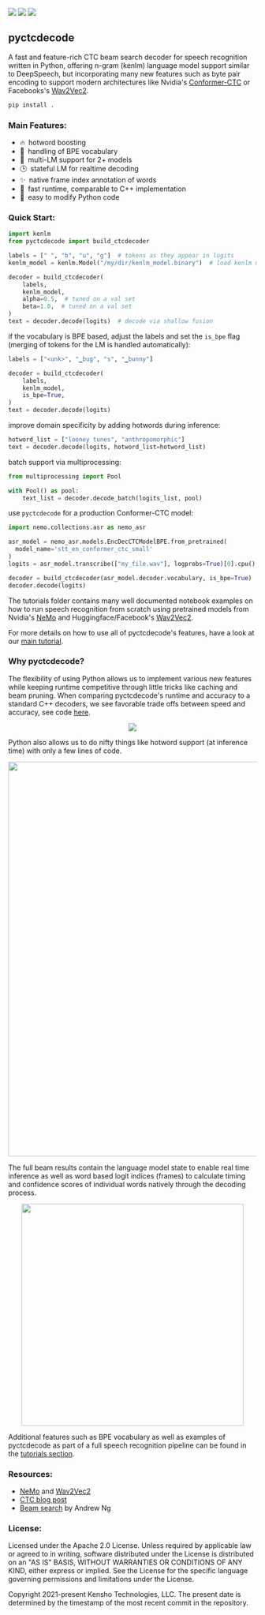   <a href="http://www.repostatus.org/#active"><img src="http://www.repostatus.org/badges/latest/active.svg" /></a>
  <a href="https://opensource.org/licenses/Apache-2.0"><img src="https://img.shields.io/badge/License-Apache%202.0-blue.svg" /></a>
  <a href="https://github.com/psf/black"><img src="https://img.shields.io/badge/code%20style-black-000000.svg" /></a>

## pyctcdecode

A fast and feature-rich CTC beam search decoder for speech recognition written in Python, offering n-gram (kenlm) language model support similar to DeepSpeech, but incorporating many new features such as byte pair encoding to support modern architectures like Nvidia's [Conformer-CTC](tutorials/01_pipeline_nemo.ipynb) or Facebooks's [Wav2Vec2](tutorials/02_asr_huggingface.ipynb).

``` bash
pip install .
```

### Main Features:

- 🔥 hotword boosting
- 🤖 handling of BPE vocabulary
- 👥 multi-LM support for 2+ models
- 🕒 stateful LM for realtime decoding
- ✨ native frame index annotation of words
- 💨 fast runtime, comparable to C++ implementation
- 🐍 easy to modify Python code

### Quick Start:

``` python
import kenlm
from pyctcdecode import build_ctcdecoder

labels = [" ", "b", "u", "g"]  # tokens as they appear in logits
kenlm_model = kenlm.Model("/my/dir/kenlm_model.binary")  # load kenlm model

decoder = build_ctcdecoder(
    labels,
    kenlm_model, 
    alpha=0.5,  # tuned on a val set 
    beta=1.0,  # tuned on a val set 
)
text = decoder.decode(logits)  # decode via shallow fusion
```

if the vocabulary is BPE based, adjust the labels and set the `is_bpe` flag (merging of tokens for the LM is handled automatically):

``` python
labels = ["<unk>", "▁bug", "s", "▁bunny"]

decoder = build_ctcdecoder(
    labels,
    kenlm_model, 
    is_bpe=True,
)
text = decoder.decode(logits)
```

improve domain specificity by adding hotwords during inference:

``` python
hotword_list = ["looney tunes", "anthropomorphic"]
text = decoder.decode(logits, hotword_list=hotword_list)
```

batch support via multiprocessing:
    
``` python
from multiprocessing import Pool

with Pool() as pool:
    text_list = decoder.decode_batch(logits_list, pool)
```

use `pyctcdecode` for a production Conformer-CTC model:

``` python
import nemo.collections.asr as nemo_asr

asr_model = nemo_asr.models.EncDecCTCModelBPE.from_pretrained(
  model_name='stt_en_conformer_ctc_small'
)
logits = asr_model.transcribe(["my_file.wav"], logprobs=True)[0].cpu().detach().numpy()

decoder = build_ctcdecoder(asr_model.decoder.vocabulary, is_bpe=True)
decoder.decode(logits)
```

The tutorials folder contains many well documented notebook examples on how to run speech recognition from scratch using pretrained models from Nvidia's [NeMo](https://github.com/NVIDIA/NeMo) and Huggingface/Facebook's [Wav2Vec2](https://huggingface.co/transformers/model_doc/wav2vec2.html).

For more details on how to use all of pyctcdecode's features, have a look at our [main tutorial](tutorials/00_basic_usage.ipynb).

### Why pyctcdecode?

The flexibility of using Python allows us to implement various new features while keeping runtime competitive through little tricks like caching and beam pruning. When comparing pyctcdecode's runtime and accuracy to a standard C++ decoders, we see favorable trade offs between speed and accuracy, see code [here](tutorials/03_eval_performance.ipynb).

<p align="center"><img src="docs/images/performance.png"></p>

Python also allows us to do nifty things like hotword support (at inference time) with only a few lines of code.

<p align="center"><img width="800px" src="docs/images/hotwords.png"></p>
    
The full beam results contain the language model state to enable real time inference as well as word based logit indices (frames) to calculate timing and confidence scores of individual words natively through the decoding process.
    
<p align="center"><img width="450px" src="docs/images/beam_output.png"></p>

Additional features such as BPE vocabulary as well as examples of pyctcdecode as part of a full speech recognition pipeline can be found in the [tutorials section](tutorials).

### Resources:

- [NeMo](https://github.com/NVIDIA/NeMo) and [Wav2Vec2](https://huggingface.co/transformers/model_doc/wav2vec2.html)
- [CTC blog post](https://distill.pub/2017/ctc/)
- [Beam search](https://www.youtube.com/watch?v=RLWuzLLSIgw) by Andrew Ng

### License:

Licensed under the Apache 2.0 License. Unless required by applicable law or agreed to in writing, software distributed under the License is distributed on an "AS IS" BASIS, WITHOUT WARRANTIES OR CONDITIONS OF ANY KIND, either express or implied. See the License for the specific language governing permissions and limitations under the License.

Copyright 2021-present Kensho Technologies, LLC. The present date is determined by the timestamp of the most recent commit in the repository.
